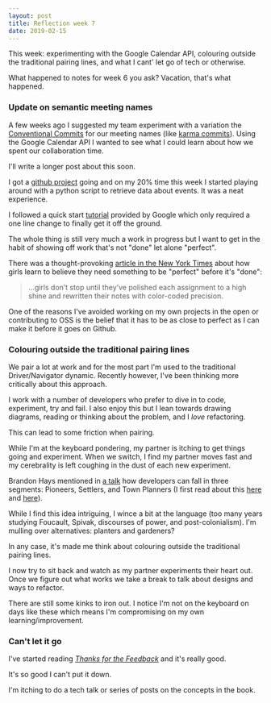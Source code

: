 ```yaml
---
layout: post
title: Reflection week 7
date: 2019-02-15
---
```


This week: experimenting with the Google Calendar API, colouring outside the traditional pairing lines, and what I cant' let go of tech or otherwise.

What happened to notes for week 6 you ask? Vacation, that's what happened.

### Update on semantic meeting names

A few weeks ago I suggested my team experiment with a variation the [Conventional Commits](https://www.conventionalcommits.org/en/v1.0.0-beta.2/) for our meeting names (like [karma commits](http://karma-runner.github.io/3.0/dev/git-commit-msg.html)). Using the Google Calendar API I wanted to see what I could learn about how we spent our collaboration time.

I'll write a longer post about this soon.

I got a [github project](https://github.com/sarahseewhy/meeting-tracker) going and on my 20% time this week I started playing around with a python script to retrieve data about events. It was a neat experience. 

I followed a quick start [tutorial](https://developers.google.com/calendar/quickstart/python) provided by Google which only required a one line change to finally get it off the ground. 

The whole thing is still very much a work in progress but I want to get in the habit of showing off work that's not "done" let alone "perfect". 

There was a thought-provoking [article in the New York Times](https://www.nytimes.com/2019/02/07/opinion/sunday/girls-school-confidence.html) about how girls learn to believe they need something to be "perfect" before it's "done":

> ...girls don’t stop until they’ve polished each assignment to a high shine and rewritten their notes with color-coded precision.

One of the reasons I've avoided working on my own projects in the open or contributing to OSS is the belief that it has to be as close to perfect as I can make it before it goes on Github.

### Colouring outside the traditional pairing lines

We pair a lot at work and for the most part I'm used to the traditional Driver/Navigator dynamic. Recently however, I've been thinking more critically about this approach.

I work with a number of developers who prefer to dive in to code, experiment, try and fail. I also enjoy this but I lean towards drawing diagrams, reading or thinking about the problem, and I _love_ refactoring. 

This can lead to some friction when pairing. 

While I'm at the keyboard pondering, my partner is itching to get things going and experiment. When we switch, I find my partner moves fast and my cerebrality is left coughing in the dust of each new experiment. 

Brandon Hays mentioned in [a talk](https://speakerdeck.com/tehviking/surviving-the-framework-hype-cycle) how developers can fall in three segments: Pioneers, Settlers, and Town Planners (I first read about this [here](https://medium.com/@GedRap/pioneers-settlers-and-town-planners-searching-for-a-balance-in-engineering-teams-4c3472aa3434) and [here](https://agilebusinessmanifesto.com/agilebusiness/a-structure-for-continuous-innovation-pioneers-settlers-town-planners/)). 

While I find this idea intriguing, I wince a bit at the language (too many years studying Foucault, Spivak, discourses of power, and post-colonialism). I'm mulling over alternatives: planters and gardeners?

In any case, it's made me think about colouring outside the traditional pairing lines.

I now try to sit back and watch as my partner experiments their heart out. Once we figure out what works we take a break to talk about designs and ways to refactor. 

There are still some kinks to iron out. I notice I'm not on the keyboard on days like these which means I'm compromising on my own learning/improvement. 

### Can't let it go

I've started reading [_Thanks for the Feedback_](https://www.penguinrandomhouse.com/books/313485/thanks-for-the-feedback-by-douglas-stone-and-sheila-heen/9780143127130/) and it's really good.

It's so good I can't put it down.

I'm itching to do a tech talk or series of posts on the concepts in the book.